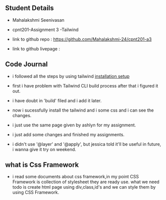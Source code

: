 ## Student Details

* Mahalakshmi Seenivasan

* cpnt201-Assignment 3 -Tailwind

* link to github repo : https://github.com/Mahalakshmi-24/cpnt201-a3

* link to github livepage : 

## Code Journal

* i followed all the steps by using tailwind [installation setup](https://tailwindcss.com/docs/installation)

* first i have problem with Tailwind CLI build process after that i figured it out.

* i have doubt in 'build' filed and i add it later.

* now i sucessfully install the tailwind and i some css and i can see the changes.

* i just use the same page given by ashlyn for my assignment.

* i just add some changes and finished my assignments.

* i didn't use '@layer' and '@apply', but jessica told it'll be useful in future, i wanna give it try on weekend.

## what is Css Framework

* i read some documents about css framework,in my point CSS Framework is collection of stylesheet they are ready use.
  what we need todo is create html page using div,class,id's and we can style them by  using CSS Framework.

  